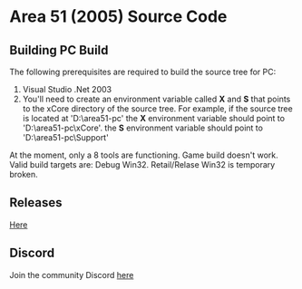 # Area 51 (2005) Source Code

## Building PC Build

The following prerequisites are required to build the source tree for PC:

1. Visual Studio .Net 2003
3. You'll need to create an environment variable called **X** and **S** that points to the xCore directory of the source tree. For example, if the source tree is located at 'D:\area51-pc' the **X** environment variable should point to 'D:\area51-pc\xCore'. the **S** environment variable should point to 'D:\area51-pc\Support'

At the moment, only a 8 tools are functioning. Game build doesn't work. Valid build targets are: Debug Win32. Retail/Relase Win32 is temporary broken.

## Releases

[Here](https://github.com/ProjectDreamland/area51/releases/)

## Discord

Join the community Discord [here](https://discord.gg/7gGhFSjxsq)

